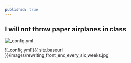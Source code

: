```yaml
---
published: true
---
```

## I will not throw paper airplanes in class

![_config.yml]({{site.baseurl}}/_posts/cartoon.jpg)

![_config.yml]({{ site.baseurl }}/images/rewriting_front_end_every_six_weeks.jpg)

